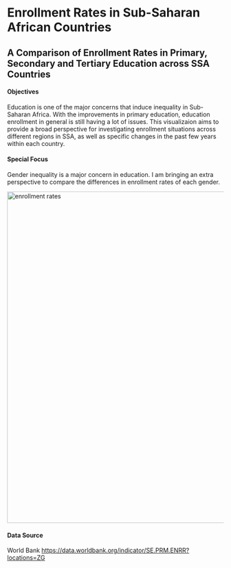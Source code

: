 # Enrollment Rates in Sub-Saharan African Countries
## A Comparison of Enrollment Rates in Primary, Secondary and Tertiary Education across SSA Countries

#### Objectives
Education is one of the major concerns that induce inequality in Sub-Saharan Africa. With the improvements in primary education, education enrollment in general is still having a lot of issues.
This visualizaion aims to provide a broad perspective for investigating enrollment situations across different regions in SSA, as well as specific changes in the past few years within each country. 

#### Special Focus 
Gender inequality is a major concern in education. I am bringing an extra perspective to compare the 
differences in enrollment rates of each gender.

<img width="770" alt="enrollment rates" src="https://user-images.githubusercontent.com/31075692/33588605-bb439116-d941-11e7-9719-4fd4319fd3af.png">



#### Data Source
World Bank https://data.worldbank.org/indicator/SE.PRM.ENRR?locations=ZG
